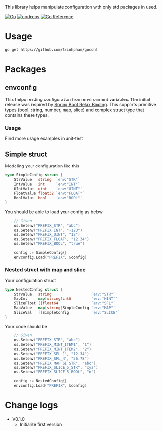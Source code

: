 This library helps manipulate configuration with only std packages in used.

[![Go](https://github.com/trinhpham/goconf/actions/workflows/go.yml/badge.svg)](https://github.com/trinhpham/goconf/actions/workflows/go.yml)
[![codecov](https://codecov.io/gh/trinhpham/goconf/branch/main/graph/badge.svg?token=JK7065TTWK)](https://codecov.io/gh/trinhpham/goconf)
[![Go Reference](https://pkg.go.dev/badge/github.com/trinhpham/goconf@v0.1.0.svg)](https://pkg.go.dev/github.com/trinhpham/goconf@v0.1.0)

# Usage
```bash
go get https://github.com/trinhpham/goconf
```

# Packages
## envconfig
This helps reading configuration from environment variables.
The initial release was inspired by [Spring Boot Relax Binding](https://github.com/spring-projects/spring-boot/wiki/Relaxed-Binding-2.0).
This supports primitive types (bool, string, number, map, slice) and complex struct type that contains these types.

### Usage
Find more usage examples in unit-test
## Simple struct
Modeling your configuration like this
```go
type SimpleConfig struct {
	StrValue   string  `env:"STR"`
	IntValue   int     `env:"INT"`
	UIntValue  uint    `env:"UINT"`
	FloatValue float32 `env:"FLOAT"`
	BoolValue  bool    `env:"BOOL"`
}
```
You should be able to load your config as below
```go
	// Given
	os.Setenv("PREFIX_STR", "abc")
	os.Setenv("PREFIX_INT", "-123")
	os.Setenv("PREFIX_UINT", "12")
	os.Setenv("PREFIX_FLOAT", "12.34")
	os.Setenv("PREFIX_BOOL", "true")

	config := SimpleConfig{}
	envconfig.Load("PREFIX", &config)
```
### Nested struct with map and slice
Your configuration struct
```go
type NestedConfig struct {
	StrValue   string                  `env:"STR"`
	MapInt     map[string]int8         `env:"MINT"`
	SliceFloat []float64               `env:"SFL"`
	MapValue   map[string]SimpleConfig `env:"MAP"`
	SliceVal   []SimpleConfig          `env:"SLICE"`
}
```
Your code should be
```go
	// Given
	os.Setenv("PREFIX_STR", "abc")
	os.Setenv("PREFIX_MINT_ITEM1", "1")
	os.Setenv("PREFIX_MINT_ITEM2", "2")
	os.Setenv("PREFIX_SFL_1", "12.34")
	os.Setenv("PREFIX_SFL_4", "56.78")
	os.Setenv("PREFIX_MAP_S1_STR", "abc")
	os.Setenv("PREFIX_SLICE_5_STR", "xyz")
	os.Setenv("PREFIX_SLICE_5_BOOL", "n")

	config := NestedConfig{}
	envconfig.Load("PREFIX", &config)
```
# Change logs
- V0.1.0
    + Initialize first version
